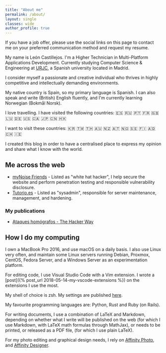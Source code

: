 ```yaml
---
title: "About me"
permalink: /about/
layout: single
classes: wide
author_profile: true
---
```


If you have a job offer, please use the social links on this page to
contact me on your preferred communication method and request my resume.

My name is León Castillejos. I'm a Higher Technician in Multi-Platform Applications Development.
Currently studying Computer Science & Engineering at
[URJC](http://www.urjc.es/), a Spanish university located in Madrid.

I consider myself a passionate and creative individual who thrives in highly
competitive and intellectually demanding environments.

My native country is Spain, so my primary language is Spanish. I can also speak
and write (British) English fluently, and I'm currently learning Norwegian (Bokmål Norsk).

I love travelling. I have visited the following countries:
:es: :ru: :portugal: :fr: :uk: :luxembourg: :de: :us: :canada: :jp: :cn: :hong_kong:


I want to visit these countries:
:kr: :taiwan: :thailand: :australia: :new_zealand: :austria: :norway: :sweden: :finland: :andorra: :switzerland: :ireland:

I created this blog in order to have a centralised place to express my opinion
and share what I know with the world.

## Me across the web

- [myNoise Friends](https://mynoise.net/myNoiseFriends.php) - Listed as "white hat hacker", I help secure the website and perform penetration testing and responsible vulnerability disclosure.
- [Tutorio.es](https://www.tutorio.es/) - Listed as "sysadmin", responsible for server maintenance, management, and hardening.

### My publications

- [Ataques homógrafos - The Hacker Way](https://thehackerway.com/2017/04/21/ataques-homografos/)

## How I do my computing

I own a MacBook Pro 2016, and use macOS on a daily
basis. I also use Linux very often, and maintain some Linux servers running
Debian, Proxmox, CentOS, Fedora Server, and a Windows Server as an
experimentation platform.

For editing code, I use Visual Studio Code with a Vim extension. I wrote a
[post]({% post_url 2018-05-14-my-vscode-extensions %}) on the
extensions I use the most.

My shell of choice is zsh. My settings are published
[here](https://github.com/L1Cafe/My-Preferences/tree/master/macOS).

My favourite programming languages are: Python, Rust and Ruby (on Rails).

For writing documents, I use a combination of LaTeX and Markdown, depending on
whether what I write will be published on the web (for which I use Markdown,
with LaTeX math formulas through MathJax), or needs to be printed, or released
as a PDF file, (for which I use plain LaTeX).

For my photo editing and graphical design needs, I rely on
[Affinity Photo](https://affinity.serif.com/en-gb/photo/), and
[Affinity Designer](https://affinity.serif.com/en-gb/designer/).
